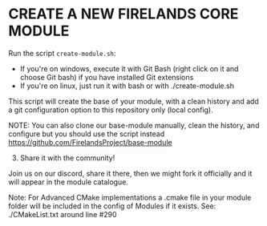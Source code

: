 # CREATE A NEW FIRELANDS CORE MODULE

Run the script `create-module.sh`:
- If you're on windows, execute it with Git Bash (right click on it and choose Git bash) if you have installed Git extensions
- If you're on linux, just run it with bash or with ./create-module.sh

This script will create the base of your module, with a clean history and add a git configuration option to this repository only (local config).


NOTE: You can also clone our base-module manually, clean the history, and configure but you should use the script instead https://github.com/FirelandsProject/base-module


3) Share it with the community!

Join us on our discord, share it there, then we might fork it officially and it will appear in the module catalogue.

Note: For Advanced CMake implementations a <ModuleName>.cmake file in your module folder will be included in the config of Modules if it exists. See: ./CMakeList.txt around line #290